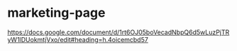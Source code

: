 # marketing-page

https://docs.google.com/document/d/1rt6OJ05boVecadNbpQ6d5wLuzPjTRyW1lDUokmtjVxo/edit#heading=h.4oicemcbd57
